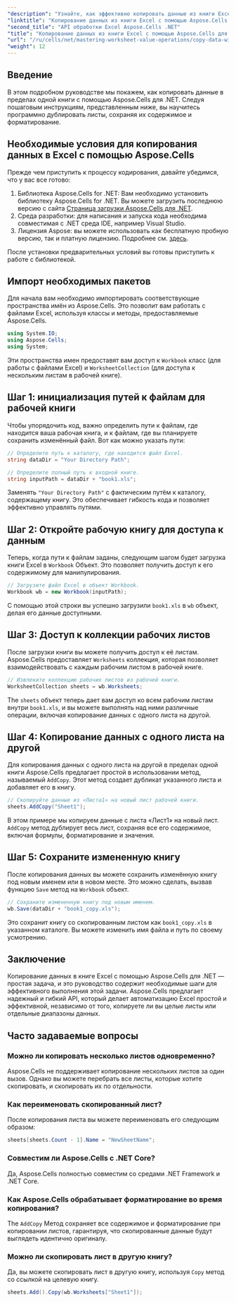 ```yaml
---
"description": "Узнайте, как эффективно копировать данные из книги Excel с помощью Aspose.Cells для .NET. Следуйте этому пошаговому руководству, чтобы легко копировать листы, переносить данные и управлять файлами Excel."
"linktitle": "Копирование данных из книги Excel с помощью Aspose.Cells для .NET"
"second_title": "API обработки Excel Aspose.Cells .NET"
"title": "Копирование данных из книги Excel с помощью Aspose.Cells для .NET"
"url": "/ru/cells/net/mastering-worksheet-value-operations/copy-data-within-excel-workbook/"
"weight": 12
---
```


## Введение

В этом подробном руководстве мы покажем, как копировать данные в пределах одной книги с помощью Aspose.Cells для .NET. Следуя пошаговым инструкциям, представленным ниже, вы научитесь программно дублировать листы, сохраняя их содержимое и форматирование.

## Необходимые условия для копирования данных в Excel с помощью Aspose.Cells

Прежде чем приступить к процессу кодирования, давайте убедимся, что у вас все готово:

1. Библиотека Aspose.Cells for .NET: Вам необходимо установить библиотеку Aspose.Cells for .NET. Вы можете загрузить последнюю версию с сайта [Страница загрузки Aspose.Cells для .NET](https://releases.aspose.com/cells/net/).
2. Среда разработки: для написания и запуска кода необходима совместимая с .NET среда IDE, например Visual Studio.
3. Лицензия Aspose: вы можете использовать как бесплатную пробную версию, так и платную лицензию. Подробнее см. [здесь](https://purchase.aspose.com/temporary-license/).

После установки предварительных условий вы готовы приступить к работе с библиотекой.

## Импорт необходимых пакетов

Для начала вам необходимо импортировать соответствующие пространства имён из Aspose.Cells. Это позволит вам работать с файлами Excel, используя классы и методы, предоставляемые Aspose.Cells.

```csharp
using System.IO;
using Aspose.Cells;
using System;
```

Эти пространства имен предоставят вам доступ к `Workbook` класс (для работы с файлами Excel) и `WorksheetCollection` (для доступа к нескольким листам в рабочей книге).

## Шаг 1: инициализация путей к файлам для рабочей книги

Чтобы упорядочить код, важно определить пути к файлам, где находится ваша рабочая книга, и к файлам, где вы планируете сохранить изменённый файл. Вот как можно указать пути:

```csharp
// Определите путь к каталогу, где находится файл Excel.
string dataDir = "Your Directory Path";

// Определите полный путь к входной книге.
string inputPath = dataDir + "book1.xls";
```

Заменять `"Your Directory Path"` с фактическим путём к каталогу, содержащему книгу. Это обеспечивает гибкость кода и позволяет эффективно управлять путями.

## Шаг 2: Откройте рабочую книгу для доступа к данным

Теперь, когда пути к файлам заданы, следующим шагом будет загрузка книги Excel в `Workbook` Объект. Это позволяет получить доступ к его содержимому для манипулирования.

```csharp
// Загрузите файл Excel в объект Workbook.
Workbook wb = new Workbook(inputPath);
```

С помощью этой строки вы успешно загрузили `book1.xls` в `wb` объект, делая его данные доступными.

## Шаг 3: Доступ к коллекции рабочих листов

После загрузки книги вы можете получить доступ к её листам. Aspose.Cells предоставляет `Worksheets` коллекция, которая позволяет взаимодействовать с каждым рабочим листом в рабочей книге.

```csharp
// Извлеките коллекцию рабочих листов из рабочей книги.
WorksheetCollection sheets = wb.Worksheets;
```

The `sheets` объект теперь дает вам доступ ко всем рабочим листам внутри `book1.xls`, и вы можете выполнять над ними различные операции, включая копирование данных с одного листа на другой.

## Шаг 4: Копирование данных с одного листа на другой

Для копирования данных с одного листа на другой в пределах одной книги Aspose.Cells предлагает простой в использовании метод, называемый `AddCopy`. Этот метод создает дубликат указанного листа и добавляет его в книгу.

```csharp
// Скопируйте данные из «Листа1» на новый лист рабочей книги.
sheets.AddCopy("Sheet1");
```

В этом примере мы копируем данные с листа «Лист1» на новый лист. `AddCopy` метод дублирует весь лист, сохраняя все его содержимое, включая формулы, форматирование и значения.

## Шаг 5: Сохраните измененную книгу

После копирования данных вы можете сохранить изменённую книгу под новым именем или в новом месте. Это можно сделать, вызвав функцию `Save` метод на `Workbook` объект.

```csharp
// Сохраните измененную книгу под новым именем.
wb.Save(dataDir + "book1_copy.xls");
```

Это сохранит книгу со скопированным листом как `book1_copy.xls` в указанном каталоге. Вы можете изменить имя файла и путь по своему усмотрению.

## Заключение

Копирование данных в книге Excel с помощью Aspose.Cells для .NET — простая задача, и это руководство содержит необходимые шаги для эффективного выполнения этой задачи. Aspose.Cells предлагает надежный и гибкий API, который делает автоматизацию Excel простой и эффективной, независимо от того, копируете ли вы целые листы или отдельные диапазоны данных.

## Часто задаваемые вопросы

### Можно ли копировать несколько листов одновременно?

Aspose.Cells не поддерживает копирование нескольких листов за один вызов. Однако вы можете перебрать все листы, которые хотите скопировать, и скопировать их по отдельности.

### Как переименовать скопированный лист?

После копирования листа вы можете переименовать его следующим образом:

```csharp
sheets[sheets.Count - 1].Name = "NewSheetName";
```

### Совместим ли Aspose.Cells с .NET Core?

Да, Aspose.Cells полностью совместим со средами .NET Framework и .NET Core.

### Как Aspose.Cells обрабатывает форматирование во время копирования?

The `AddCopy` Метод сохраняет все содержимое и форматирование при копировании листов, гарантируя, что скопированные данные будут выглядеть идентично оригиналу.

### Можно ли скопировать лист в другую книгу?

Да, вы можете скопировать лист в другую книгу, используя `Copy` метод со ссылкой на целевую книгу.

```csharp
sheets.Add().Copy(wb.Worksheets["Sheet1"]);
```